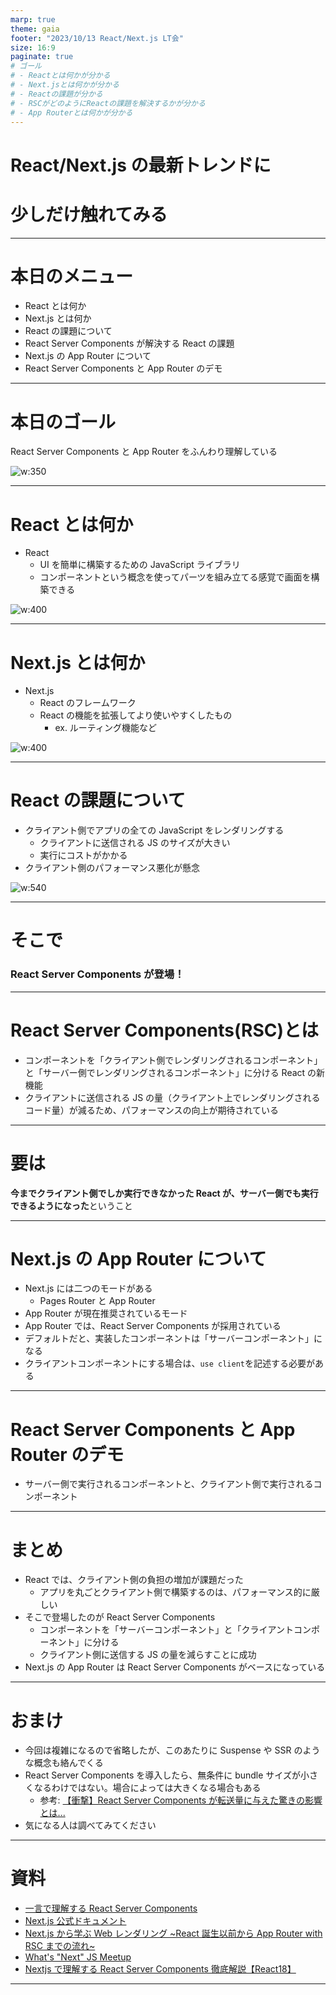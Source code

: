 ```yaml
---
marp: true
theme: gaia
footer: "2023/10/13 React/Next.js LT会"
size: 16:9
paginate: true
# ゴール
# - Reactとは何かが分かる
# - Next.jsとは何かが分かる
# - Reactの課題が分かる
# - RSCがどのようにReactの課題を解決するかが分かる
# - App Routerとは何かが分かる
---
```


<!--
_class: lead
_footer: ""
_paginate: false
-->

# React/Next.js の最新トレンドに

# 少しだけ触れてみる

---

# 本日のメニュー

- React とは何か
- Next.js とは何か
- React の課題について
- React Server Components が解決する React の課題
- Next.js の App Router について
- React Server Components と App Router のデモ

---

# 本日のゴール

React Server Components と App Router をふんわり理解している

![w:350](obake.png)

---

# React とは何か

- React
  - UI を簡単に構築するための JavaScript ライブラリ
  - コンポーネントという概念を使ってパーツを組み立てる感覚で画面を構築できる

![w:400](react.png)

---

# Next.js とは何か

- Next.js
  - React のフレームワーク
  - React の機能を拡張してより使いやすくしたもの
    - ex. ルーティング機能など

![w:400](next.png)

---

<!--
_footer: ""
_paginate: false
-->

# React の課題について

- クライアント側でアプリの全ての JavaScript をレンダリングする
  - クライアントに送信される JS のサイズが大きい
  - 実行にコストがかかる
- クライアント側のパフォーマンス悪化が懸念

![w:540](app.png)

---

# そこで

### React Server Components が登場！

---

# React Server Components(RSC)とは

- コンポーネントを「クライアント側でレンダリングされるコンポーネント」と「サーバー側でレンダリングされるコンポーネント」に分ける React の新機能
- クライアントに送信される JS の量（クライアント上でレンダリングされるコード量）が減るため、パフォーマンスの向上が期待されている

---

# 要は

**今までクライアント側でしか実行できなかった React が、サーバー側でも実行できるようになった**ということ

---

# Next.js の App Router について

- Next.js には二つのモードがある
  - Pages Router と App Router
- App Router が現在推奨されているモード
- App Router では、React Server Components が採用されている
- デフォルトだと、実装したコンポーネントは「サーバーコンポーネント」になる
- クライアントコンポーネントにする場合は、`use client`を記述する必要がある

---

# React Server Components と App Router のデモ

- サーバー側で実行されるコンポーネントと、クライアント側で実行されるコンポーネント

---

# まとめ

- React では、クライアント側の負担の増加が課題だった
  - アプリを丸ごとクライアント側で構築するのは、パフォーマンス的に厳しい
- そこで登場したのが React Server Components
  - コンポーネントを「サーバーコンポーネント」と「クライアントコンポーネント」に分ける
  - クライアント側に送信する JS の量を減らすことに成功
- Next.js の App Router は React Server Components がベースになっている

---

# おまけ

- 今回は複雑になるので省略したが、このあたりに Suspense や SSR のような概念も絡んでくる
- React Server Components を導入したら、無条件に bundle サイズが小さくなるわけではない。場合によっては大きくなる場合もある
  - 参考: [【衝撃】React Server Components が転送量に与えた驚きの影響とは...](https://qiita.com/uhyo/items/06b0cd7292256f66d7b7)
- 気になる人は調べてみてください

---

# 資料

- [一言で理解する React Server Components](https://zenn.dev/uhyo/articles/react-server-components-multi-stage)
- [Next.js 公式ドキュメント](https://nextjs.org/docs)
- [Next.js から学ぶ Web レンダリング ~React 誕生以前から App Router with RSC までの流れ~](https://zenn.dev/suzu_4/articles/2e6dbb25c12ee5)
- [What's "Next" JS Meetup](https://www.youtube.com/watch?v=WHMm6w41_WI&ab_channel=TimeeEngineering)
- [Nextjs で理解する React Server Components 徹底解説【React18】](https://youtu.be/A78v05JSyqg?si=EJiKhE35K11TbcGe)

---

<!--
backgroundColor: black
paginate: false
footer: ""
-->
